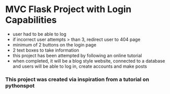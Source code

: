 # MVC Flask Project with Login Capabilities
- user had to be able to log 
- if incorrect user attempts > than 3, redirect user to 404 page
- minimum of 2 buttons on the login page
- 2 text boxes to take information
-  this project has been attempted by following an online tutorial
- when completed, it will be a blog style website, connected to a database and users will be able to log in, create accounts and make posts

### This project was created via inspiration from a tutorial on pythonspot